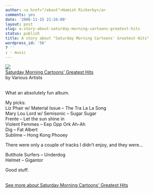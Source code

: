 ```yaml
---
author: <a href="/about">Hamish Rickerby</a>
comments: yes
date: '2006-11-15 21:26:00'
layout: post
slug: a-story-about-saturday-morning-cartoons-greatest-hits
status: publish
title: A story about "Saturday Morning Cartoons' Greatest Hits"
wordpress_id: '56'
? ''
: - music
---
```


<div><div><a href="http://www.allconsuming.net/item/view/265182"><img src="http://ec1.images-amazon.com/images/P/B000002OYG.01._SCTHUMBZZZ_V1115768431_.jpg" /></a></div><div><a href="http://www.allconsuming.net/item/view/265182">Saturday Morning Cartoons' Greatest Hits</a></div><div>by Various Artists</div><br /><div><p>What an absolutely fun album.</p>	<p>My picks: <br />Liz Phair w/ Material Issue &#8211; The Tra La La Song<br />Mary Lou Lord w/ Semisonic &#8211; Sugar Sugar<br />Frente &#8211; Let the sun shine in<br />Violent Femmes &#8211; Eep Opp Ork Ah-Ah<br />Dig &#8211; Fat Albert<br />Sublime &#8211; Hong Kong Phooey</p>	<p>There were only a couple of tracks I didn&#8217;t enjoy, and they were&#8230;</p>	<p>Butthole Surfers &#8211; Underdog<br />Helmet &#8211; Gigantor</p>	<p>Good stuff.</p></div><div><a href="http://www.allconsuming.net/person/rickerbh/265182"><br />See more about Saturday Morning Cartoons' Greatest Hits</a></div></div>
